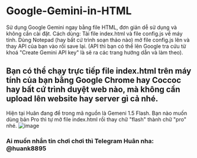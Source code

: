 # Google-Gemini-in-HTML
Sử dụng Google Gemini ngay bằng file HTML, đơn giản dễ sử dụng và không cần cài đặt.
Cách dùng:
Tải file index.html và file config.js về máy tính. Dùng Notepad (hay bất cứ trình soạn thảo nào) mở file config.js lên và thay API của bạn vào rồi save lại. 
(API thì bạn có thể lên Google tra cứu từ khoá "Create Gemini API key" là sẽ ra các trang hướng dẫn và làm theo). 
## Bạn có thể chạy trực tiếp file index.html trên máy tính của bạn bằng Google Chrome hay Coccoc hay bất cứ trình duyệt web nào, mà không cần upload lên website hay server gì cả nhé.
Hiện tại Huân đang để trong mã nguồn là Gemeni 1.5 Flash. Bạn nào muốn dùng bản Pro thì tự mở file index.html rồi thay chữ "flash" thành chữ "pro" nhé.
![image](https://github.com/user-attachments/assets/415f7a8f-d08d-48dd-9c31-d3575eeaa257)

### Ai muốn nhắn tin chơi chơi thì Telegram Huân nha: @huank8895


